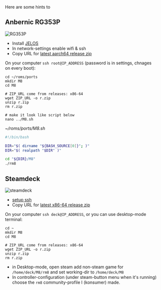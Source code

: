 Here are some hints to 

## Anbernic RG353P

![RG353P](https://user-images.githubusercontent.com/83857/209609257-1da08aca-d8fa-48cc-98ed-e3e54d89136e.jpeg)

- Install [JELOS](https://github.com/JustEnoughLinuxOS/distribution)
- In network-settings enable wifi & ssh
- Copy URL for [latest aarch64 release zip](https://github.com/konsumer/rm8/releases)

On your computer `ssh root@IP_ADDRESS` (password is in settings, chnages on every boot):

```
cd ~/roms/ports
mkdir M8
cd M8

# ZIP_URL come from releases: x86-64
wget ZIP_URL -o r.zip
unzip r.zip
rm r.zip

# make it look like script below
nano ../M8.sh
```

*~/roms/ports/M8.sh*
```sh
#!/bin/bash

DIR="$( dirname "${BASH_SOURCE[0]}"; )"
DIR="$( realpath "$DIR" )"

cd "${DIR}/M8"
./rm8
```


## Steamdeck

![steamdeck](https://user-images.githubusercontent.com/83857/209611069-7cf42ce3-7690-42ba-8d52-d511f68faf95.jpeg)

- [setup ssh](https://shendrick.net/Gaming/2022/05/30/sshonsteamdeck.html)
- Copy URL for [latest x86-64 release zip](https://github.com/konsumer/rm8/releases)

On your computer `ssh deck@IP_ADDRESS`, or you can use desktop-mode terminal:

```
cd ~
mkdir M8
cd M8

# ZIP_URL come from releases: x86-64
wget ZIP_URL -o r.zip
unzip r.zip
rm r.zip
```

- in Desktop-mode, open steam add non-steam game for `/home/deck/M8/rm8` and set working-dir to `/home/deck/M8`
- In controller-configuration (under steam-button menu when it's running) choose the `rm8` community-profile I (konsumer) made.
